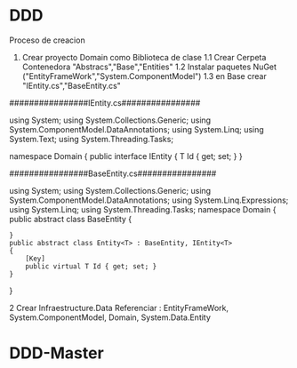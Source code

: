 # DDD
Proceso de creacion

1.  Crear proyecto Domain como Biblioteca de clase
1.1 Crear Cerpeta Contenedora "Abstracs","Base","Entities"
1.2 Instalar paquetes NuGet ("EntityFrameWork","System.ComponentModel")
1.3 en Base crear  "IEntity.cs","BaseEntity.cs" 


################IEntity.cs################

using System;
using System.Collections.Generic;
using System.ComponentModel.DataAnnotations;
using System.Linq;
using System.Text;
using System.Threading.Tasks;

namespace Domain
{
    public interface IEntity<T>
    {
        T Id { get; set; }
    }

################BaseEntity.cs################

using System;
using System.Collections.Generic;
using System.ComponentModel.DataAnnotations;
using System.Linq.Expressions;
using System.Linq;
using System.Threading.Tasks;
namespace Domain
{
    public abstract class BaseEntity
    {

    }
    public abstract class Entity<T> : BaseEntity, IEntity<T>
    {
        [Key]
        public virtual T Id { get; set; }
    }
}



2 Crear Infraestructure.Data
Referenciar : EntityFrameWork, System.ComponentModel, Domain, System.Data.Entity


# DDD-Master
